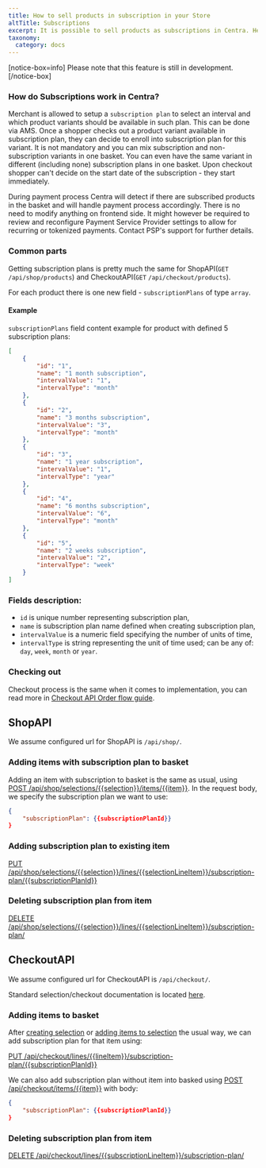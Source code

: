 ```yaml
---
title: How to sell products in subscription in your Store
altTitle: Subscriptions
excerpt: It is possible to sell products as subscriptions in Centra. Here is how to handle it in your Front End.
taxonomy:
  category: docs
---
```


[notice-box=info]
Please note that this feature is still in development.
[/notice-box]

### How do Subscriptions work in Centra?

Merchant is allowed to setup a `subscription plan` to select an interval and which product variants should be available in such plan. This can be done via AMS. Once a shopper checks out a product variant available in subscription plan, they can decide to enroll into subscription plan for this variant. It is not mandatory and you can mix subscription and non-subscription variants in one basket. You can even have the same variant in different (including none) subscription plans in one basket. Upon checkout shopper can't decide on the start date of the subscription - they start immediately.

During payment process Centra will detect if there are subscribed products in the basket and will handle payment process accordingly. There is no need to modify anything on frontend side. It might however be required to review and reconfigure Payment Service Provider settings to allow for recurring or tokenized payments. Contact PSP's support for further details.

### Common parts

Getting subscription plans is pretty much the same for ShopAPI(`GET` `/api/shop/products`) and CheckoutAPI(`GET` `/api/checkout/products`).

For each product there is one new field - `subscriptionPlans` of type `array`.

#### Example

`subscriptionPlans` field content example for product with defined 5 subscription plans:
```json
[
    {
        "id": "1",
        "name": "1 month subscription",
        "intervalValue": "1",
        "intervalType": "month"
    },
    {
        "id": "2",
        "name": "3 months subscription",
        "intervalValue": "3",
        "intervalType": "month"
    },
    {
        "id": "3",
        "name": "1 year subscription",
        "intervalValue": "1",
        "intervalType": "year"
    },
    {
        "id": "4",
        "name": "6 months subscription",
        "intervalValue": "6",
        "intervalType": "month"
    },
    {
        "id": "5",
        "name": "2 weeks subscription",
        "intervalValue": "2",
        "intervalType": "week"
    }
]
```

### Fields description:
- `id` is unique number representing subscription plan,
- `name` is subscription plan name defined when creating subscription plan,
- `intervalValue` is a numeric field specifying the number of units of time,
- `intervalType` is string representing the unit of time used; can be any of: `day`, `week`, `month` or `year`.

### Checking out
Checkout process is the same when it comes to implementation, you can read more in [Checkout API Order flow guide](https://docs.centra.com/api-references/checkout-api/order-flow).

## ShopAPI
We assume configured url for ShopAPI is `/api/shop/`.

### Adding items with subscription plan to basket
Adding an item with subscription to basket is the same as usual, using [POST /api/shop/selections/{{selection}}/items/{{item}}](https://docs.centra.com/swagger-ui/?api=ShopAPI#/default/post_selections__selection__items__item_). In the request body, we specify the subscription plan we want to use:
```json
{
    "subscriptionPlan": {{subscriptionPlanId}}
}
```

### Adding subscription plan to existing item
[PUT /api/shop/selections/{{selection}}/lines/{{selectionLineItem}}/subscription-plan/{{subscriptionPlanId}}](https://docs.centra.com/swagger-ui/?api=ShopAPI#/default/put_selections__selection__lines__line__subscription_plan__subscriptionPlan_)

### Deleting subscription plan from item
[DELETE /api/shop/selections/{{selection}}/lines/{{selectionLineItem}}/subscription-plan/](https://docs.centra.com/swagger-ui/?api=ShopAPI#/default/delete_selections__selection__lines__line__subscription_plan)

## CheckoutAPI
We assume configured url for CheckoutAPI is `/api/checkout/`.

Standard selection/checkout documentation is located [here](https://docs.centra.com/api-references/checkout-api/api-reference/selections-and-orders).

### Adding items to basket
After [creating selection](https://docs.centra.com/api-references/checkout-api/order-flow#create-selection-add-items-to-selection)
or [adding items to selection](https://docs.centra.com/api-references/checkout-api/order-flow#add-another-product-to-selection)
the usual way, we can add subscription plan for that item using:

[PUT /api/checkout/lines/{{lineItem}}/subscription-plan/{{subscriptionPlanId}}](https://docs.centra.com/swagger-ui/?api=CheckoutAPI#/2.%20selection%20handling%2C%20cart/put_lines__line__subscription_plan__subscriptionPlan_)

We can also add subscription plan without item into basked using [POST /api/checkout/items/{{item}}](https://docs.centra.com/swagger-ui/?api=CheckoutAPI#/2.%20selection%20handling%2C%20cart/post_items__item_) with body:
```json
{
    "subscriptionPlan": {{subscriptionPlanId}}
}
```

### Deleting subscription plan from item
[DELETE /api/checkout/lines/{{subscriptionLineItem}}/subscription-plan/](https://docs.centra.com/swagger-ui/?api=CheckoutAPI#/2.%20selection%20handling%2C%20cart/delete_lines__line__subscription_plan)
